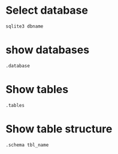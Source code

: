 # Select database
```
sqlite3 dbname
```

# show databases
```
.database
```

# Show tables
```
.tables
```

# Show table structure
```
.schema tbl_name
```

